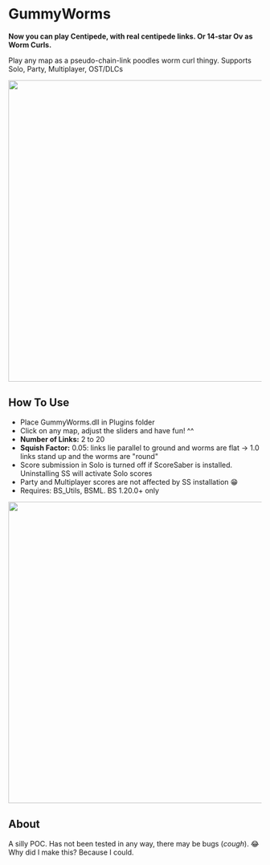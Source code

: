 # GummyWorms

**Now you can play Centipede, with real centipede links. Or 14-star Ov as Worm Curls.**
<p>Play any map as a pseudo-chain-link poodles worm curl thingy. Supports Solo, Party, Multiplayer, OST/DLCs</p>

<p><img src="https://github.com/zeph-yr/GummyWorms/blob/master/Screenshots/worms_2.png" width="600"/></p>

## How To Use
- Place GummyWorms.dll in Plugins folder
- Click on any map, adjust the sliders and have fun! ^^
- **Number of Links:** 2 to 20
- **Squish Factor:** 0.05: links lie parallel to ground and worms are flat -> 1.0 links stand up and the worms are "round"
- Score submission in Solo is turned off if ScoreSaber is installed. Uninstalling SS will activate Solo scores
- Party and Multiplayer scores are not affected by SS installation 😁
- Requires: BS_Utils, BSML. BS 1.20.0+ only

<p><img src="https://github.com/zeph-yr/GummyWorms/blob/master/Screenshots/worms_4.png" width="600"/></p>

## About
A silly POC. Has not been tested in any way, there may be bugs (*cough*). 😂 Why did I make this? Because I could.
